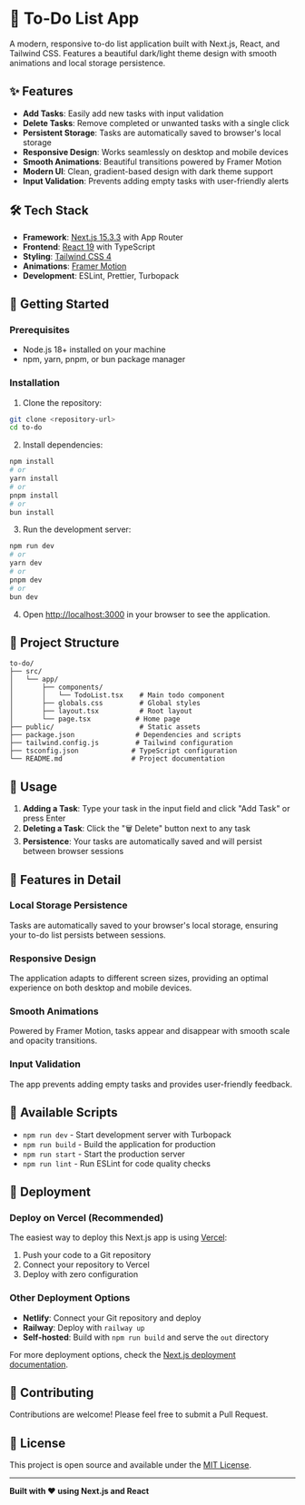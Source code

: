 # 📝 To-Do List App

A modern, responsive to-do list application built with Next.js, React, and Tailwind CSS. Features a beautiful dark/light theme design with smooth animations and local storage persistence.

## ✨ Features

- **Add Tasks**: Easily add new tasks with input validation
- **Delete Tasks**: Remove completed or unwanted tasks with a single click
- **Persistent Storage**: Tasks are automatically saved to browser's local storage
- **Responsive Design**: Works seamlessly on desktop and mobile devices
- **Smooth Animations**: Beautiful transitions powered by Framer Motion
- **Modern UI**: Clean, gradient-based design with dark theme support
- **Input Validation**: Prevents adding empty tasks with user-friendly alerts

## 🛠️ Tech Stack

- **Framework**: [Next.js 15.3.3](https://nextjs.org/) with App Router
- **Frontend**: [React 19](https://react.dev/) with TypeScript
- **Styling**: [Tailwind CSS 4](https://tailwindcss.com/)
- **Animations**: [Framer Motion](https://www.framer.com/motion/)
- **Development**: ESLint, Prettier, Turbopack

## 🚀 Getting Started

### Prerequisites

- Node.js 18+ installed on your machine
- npm, yarn, pnpm, or bun package manager

### Installation

1. Clone the repository:
```bash
git clone <repository-url>
cd to-do
```

2. Install dependencies:
```bash
npm install
# or
yarn install
# or
pnpm install
# or
bun install
```

3. Run the development server:
```bash
npm run dev
# or
yarn dev
# or
pnpm dev
# or
bun dev
```

4. Open [http://localhost:3000](http://localhost:3000) in your browser to see the application.

## 📁 Project Structure

```
to-do/
├── src/
│   └── app/
│       ├── components/
│       │   └── TodoList.tsx    # Main todo component
│       ├── globals.css         # Global styles
│       ├── layout.tsx          # Root layout
│       └── page.tsx           # Home page
├── public/                     # Static assets
├── package.json               # Dependencies and scripts
├── tailwind.config.js         # Tailwind configuration
├── tsconfig.json             # TypeScript configuration
└── README.md                 # Project documentation
```

## 🎯 Usage

1. **Adding a Task**: Type your task in the input field and click "Add Task" or press Enter
2. **Deleting a Task**: Click the "🗑️ Delete" button next to any task
3. **Persistence**: Your tasks are automatically saved and will persist between browser sessions

## 🎨 Features in Detail

### Local Storage Persistence
Tasks are automatically saved to your browser's local storage, ensuring your to-do list persists between sessions.

### Responsive Design
The application adapts to different screen sizes, providing an optimal experience on both desktop and mobile devices.

### Smooth Animations
Powered by Framer Motion, tasks appear and disappear with smooth scale and opacity transitions.

### Input Validation
The app prevents adding empty tasks and provides user-friendly feedback.

## 🔧 Available Scripts

- `npm run dev` - Start development server with Turbopack
- `npm run build` - Build the application for production
- `npm run start` - Start the production server
- `npm run lint` - Run ESLint for code quality checks

## 🚀 Deployment

### Deploy on Vercel (Recommended)

The easiest way to deploy this Next.js app is using [Vercel](https://vercel.com/new?utm_medium=default-template&filter=next.js&utm_source=create-next-app&utm_campaign=create-next-app-readme):

1. Push your code to a Git repository
2. Connect your repository to Vercel
3. Deploy with zero configuration

### Other Deployment Options

- **Netlify**: Connect your Git repository and deploy
- **Railway**: Deploy with `railway up`
- **Self-hosted**: Build with `npm run build` and serve the `out` directory

For more deployment options, check the [Next.js deployment documentation](https://nextjs.org/docs/app/building-your-application/deploying).

## 🤝 Contributing

Contributions are welcome! Please feel free to submit a Pull Request.

## 📄 License

This project is open source and available under the [MIT License](LICENSE).

---

**Built with ❤️ using Next.js and React**

